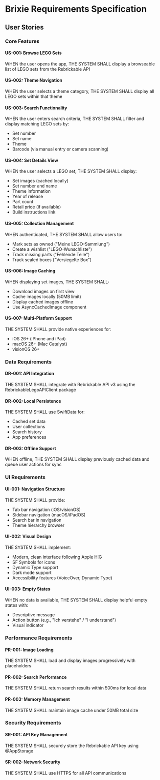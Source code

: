 # Brixie Requirements Specification

## User Stories

### Core Features

#### US-001: Browse LEGO Sets
WHEN the user opens the app, THE SYSTEM SHALL display a browseable list of LEGO sets from the Rebrickable API

#### US-002: Theme Navigation
WHEN the user selects a theme category, THE SYSTEM SHALL display all LEGO sets within that theme

#### US-003: Search Functionality
WHEN the user enters search criteria, THE SYSTEM SHALL filter and display matching LEGO sets by:
- Set number
- Set name
- Theme
- Barcode (via manual entry or camera scanning)

#### US-004: Set Details View
WHEN the user selects a LEGO set, THE SYSTEM SHALL display:
- Set images (cached locally)
- Set number and name
- Theme information
- Year of release
- Part count
- Retail price (if available)
- Build instructions link

#### US-005: Collection Management
WHEN authenticated, THE SYSTEM SHALL allow users to:
- Mark sets as owned ("Meine LEGO-Sammlung")
- Create a wishlist ("LEGO-Wunschliste")
- Track missing parts ("Fehlende Teile")
- Track sealed boxes ("Versiegelte Box")

#### US-006: Image Caching
WHEN displaying set images, THE SYSTEM SHALL:
- Download images on first view
- Cache images locally (50MB limit)
- Display cached images offline
- Use AsyncCachedImage component

#### US-007: Multi-Platform Support
THE SYSTEM SHALL provide native experiences for:
- iOS 26+ (iPhone and iPad)
- macOS 26+ (Mac Catalyst)
- visionOS 26+

### Data Requirements

#### DR-001: API Integration
THE SYSTEM SHALL integrate with Rebrickable API v3 using the RebrickableLegoAPIClient package

#### DR-002: Local Persistence
THE SYSTEM SHALL use SwiftData for:
- Cached set data
- User collections
- Search history
- App preferences

#### DR-003: Offline Support
WHEN offline, THE SYSTEM SHALL display previously cached data and queue user actions for sync

### UI Requirements

#### UI-001: Navigation Structure
THE SYSTEM SHALL provide:
- Tab bar navigation (iOS/visionOS)
- Sidebar navigation (macOS/iPadOS)
- Search bar in navigation
- Theme hierarchy browser

#### UI-002: Visual Design
THE SYSTEM SHALL implement:
- Modern, clean interface following Apple HIG
- SF Symbols for icons
- Dynamic Type support
- Dark mode support
- Accessibility features (VoiceOver, Dynamic Type)

#### UI-003: Empty States
WHEN no data is available, THE SYSTEM SHALL display helpful empty states with:
- Descriptive message
- Action button (e.g., "Ich verstehe" / "I understand")
- Visual indicator

### Performance Requirements

#### PR-001: Image Loading
THE SYSTEM SHALL load and display images progressively with placeholders

#### PR-002: Search Performance
THE SYSTEM SHALL return search results within 500ms for local data

#### PR-003: Memory Management
THE SYSTEM SHALL maintain image cache under 50MB total size

### Security Requirements

#### SR-001: API Key Management
THE SYSTEM SHALL securely store the Rebrickable API key using @AppStorage

#### SR-002: Network Security
THE SYSTEM SHALL use HTTPS for all API communications